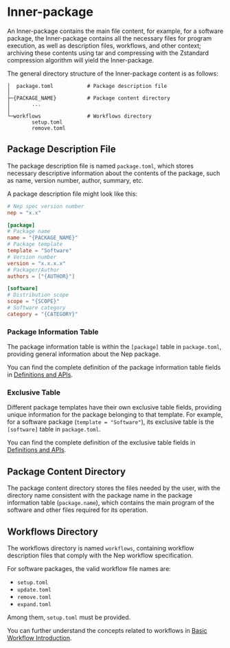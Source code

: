 # Inner-package
An Inner-package contains the main file content, for example, for a software package, the Inner-package contains all the necessary files for program execution, as well as description files, workflows, and other context; archiving these contents using tar and compressing with the Zstandard compression algorithm will yield the Inner-package.

The general directory structure of the Inner-package content is as follows:
```
│  package.toml           # Package description file
│
├─{PACKAGE_NAME}          # Package content directory
│       ...
│
└─workflows               # Workflows directory
        setup.toml
        remove.toml
```
## Package Description File
The package description file is named `package.toml`, which stores necessary descriptive information about the contents of the package, such as name, version number, author, summary, etc.

A package description file might look like this:
```toml
# Nep spec version number
nep = "x.x"

[package]
# Package name
name = "{PACKAGE_NAME}"
# Package template
template = "Software"
# Version number
version = "x.x.x.x"
# Packager/Author
authors = ["{AUTHOR}"]

[software]
# Distribution scope
scope = "{SCOPE}"
# Software category
category = "{CATEGORY}"
```
### Package Information Table
The package information table is within the `[package]` table in `package.toml`, providing general information about the Nep package.

You can find the complete definition of the package information table fields in [Definitions and APIs](/nep/definition/1-package).
### Exclusive Table
Different package templates have their own exclusive table fields, providing unique information for the package belonging to that template. For example, for a software package (`template = "Software"`), its exclusive table is the `[software]` table in `package.toml`.

You can find the complete definition of the exclusive table fields in [Definitions and APIs](/nep/definition/1-package).
## Package Content Directory
The package content directory stores the files needed by the user, with the directory name consistent with the package name in the package information table (`package.name`), which contains the main program of the software and other files required for its operation.
## Workflows Directory
The workflows directory is named `workflows`, containing workflow description files that comply with the Nep workflow specification.

For software packages, the valid workflow file names are:
* `setup.toml`
* `update.toml`
* `remove.toml`
* `expand.toml`

Among them, `setup.toml` must be provided.

You can further understand the concepts related to workflows in [Basic Workflow Introduction](/nep/workflow/1-basic).
